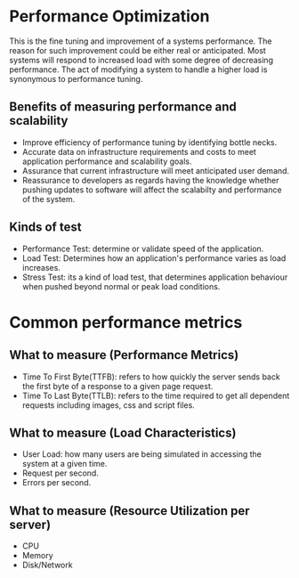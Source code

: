 # Performance Optimization
This is the fine tuning and improvement of a systems performance. The reason for such improvement could be either real or anticipated. Most systems will respond to increased load with some degree of decreasing performance. The act of modifying a system to handle a higher load is synonymous to performance tuning.

**Benefits of measuring performance and scalability**
------------------
- Improve efficiency of performance tuning by identifying bottle necks.
- Accurate data on infrastructure requirements and costs to meet application performance and scalability goals.
- Assurance that current infrastructure will meet anticipated user demand.
- Reassurance to developers as regards having the knowledge whether pushing updates to software will affect the scalabilty and performance of the system.

**Kinds of test**
------------
- Performance Test: determine or validate speed of the application.
- Load Test: Determines how an application's performance varies as load increases.
- Stress Test: its a kind of load test, that determines application behaviour when pushed beyond normal or peak load conditions.

#  Common performance metrics

**What to measure (Performance Metrics)**
-------
- Time To First Byte(TTFB): refers to how quickly the server sends back the first byte of a response to a given page request.
- Time To Last Byte(TTLB): refers to the time required to get all dependent requests including images, css and script files.

**What to measure (Load Characteristics)**
--------
- User Load: how many users are being simulated in accessing the system at a given time.
- Request per second.
- Errors per second.

**What to measure (Resource Utilization per server)**
---------
- CPU
- Memory
- Disk/Network